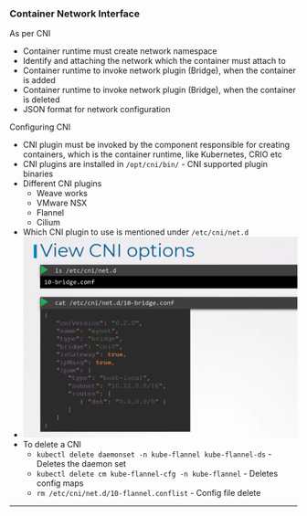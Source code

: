 
### Container Network Interface

As per CNI
- Container runtime must create network namespace
- Identify and attaching the network which the container must attach to
- Container runtime to invoke network plugin (Bridge), when the container is added
- Container runtime to invoke network plugin (Bridge), when the container is deleted
- JSON format for network configuration

Configuring CNI
- CNI plugin must be invoked by the component responsible for creating containers, which is the container runtime, like Kubernetes, CRIO etc
- CNI plugins are installed in `/opt/cni/bin/` - CNI supported plugin binaries
- Different CNI plugins
	- Weave works
	- VMware NSX
	- Flannel
	- Cilium
- Which CNI plugin to use is mentioned under `/etc/cni/net.d`
- ![cnisamplefile.png](Attachments/cnisamplefile.png)
- To delete a CNI
	- `kubectl delete daemonset -n kube-flannel kube-flannel-ds` - Deletes the daemon set
	- `kubectl delete cm kube-flannel-cfg -n kube-flannel` - Deletes config maps
	- `rm /etc/cni/net.d/10-flannel.conflist` - Config file delete

---
